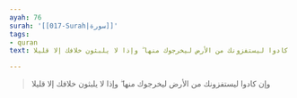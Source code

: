 ```yaml
---
ayah: 76
surah: '[[017-Surah|سورة]]'
tags:
- quran
text: وإن كادوا ليستفزونك من الأرض ليخرجوك منها ۖ وإذا لا يلبثون خلافك إلا قليلا

---
```

> وإن كادوا ليستفزونك من الأرض ليخرجوك منها ۖ وإذا لا يلبثون خلافك إلا قليلا
